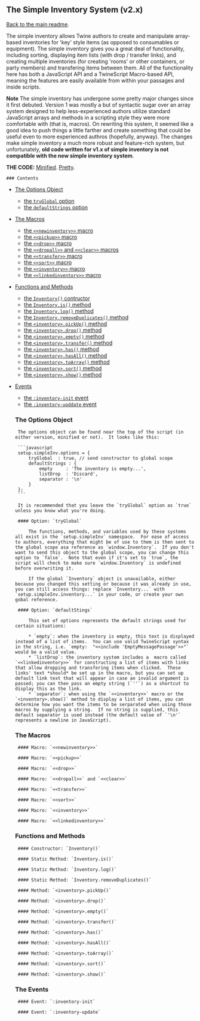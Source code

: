## The Simple Inventory System (v2.x)

[Back to the main readme](https://github.com/ChapelR/custom-macros-for-sugarcube-2/blob/master/readme.md).

The simple inventory allows Twine authors to create and manipulate array-based inventories for 'key' style items (as opposed to consumables or equipment).  The simple inventory gives you a great deal of functionality, including sorting, displaying item lists (with drop / transfer links), and creating multiple inventories (for creating 'rooms' or other containers, or party members) and transfering items between them.  All of the functionality here has both a JavaScript API and a TwineScript Macro-based API, meaning the features are easily available from within your passages and inside scripts.

**Note** The simple inventory has undergone some pretty major changes since it first debuted.  Version 1 was mostly a but of syntactic sugar over an array system designed to help less-experienced authors utilize standard JavaScript arrays and methods in a scripting style they were more comfortable with (that is, macros).  On rewriting this system, it seemed like a good idea to push things a little farther and create something that could be useful even to more experienced authros (hopefully, anyway).  The changes make simple inventory a much more robust and feature-rich system, but unfortunately, **old code written for v1.x of simple inventory is not compatible with the new simple inventory system**.

**THE CODE:** [Minified](https://github.com/ChapelR/custom-macros-for-sugarcube-2/blob/master/scripts/minified/simple-inventory.min.js). [Pretty](https://github.com/ChapelR/custom-macros-for-sugarcube-2/blob/master/scripts/simple-inventory.js).

	### Contents

 * [The Options Object](#the-options-object)
   * [the `tryGlobal` option](#option-tryglobal)
   * [the `defaultStrings` option](#option-defaultstrings)
 * [The Macros](#the-macros)
   * [the `<<newinventory>>` macro](#macro-newinventory)
   * [the `<<pickup>>` macro](#macro-pickup)
   * [the `<<drop>>` macro](#macro-drop)
   * [the `<<dropall>>` and `<<clear>>` macros](#macro-dropall-and-clear)
   * [the `<<transfer>>` macro](#macro-transfer)
   * [the `<<sort>>` macro](#macro-sort)
   * [the `<<inventory>>` macro](#macro-inventory)
   * [the `<<linkedinventory>>` macro](#macro-linkedinventory)
 * [Functions and Methods](#functions-and-methods)
   * [the `Inventory()` contructor](#constructor-inventory)
   * [the `Inventory.is()` method](#static-method-inventory-is)
   * [the `Inventory.log()` method](#static-method-inventory-log)
   * [the `Inventory.removeDuplicates()` method](#static-method-inventory-removeduplicates)
   * [the `<inventory>.pickUp()` method](#method-inventory-pickup)
   * [the `<inventory>.drop()` method](#method-inventory-drop)
   * [the `<inventory>.empty()` method](#method-inventory-empty)
   * [the `<inventory>.transfer()` method](#method-inventory-transfer)
   * [the `<inventory>.has()` method](#method-inventory-has)
   * [the `<inventory>.hasAll()` method](#method-inventory-hasall)
   * [the `<inventory>.toArray()` method](#method-inventory-toarray)
   * [the `<inventory>.sort()` method](#method-inventory-sort)
   * [the `<inventory>.show()` method](#method-inventory-show)
 * [Events](the-events)
   * [the `:inventory-init` event](#event-inventory-init)
   * [the `:inventory-upddate` event](#event-inventory-update)

	### The Options Object
	
		The options object can be found near the top of the script (in either version, minified or not).  It looks like this:
		
		```javascript
		setup.simpleInv.options = {
			tryGlobal  : true, // send constructor to global scope
			defaultStrings : {
				empty     : 'The inventory is empty...',
				listDrop  : 'Discard',
				separator : '\n'
			}
		};
		```
		
		It is recommended that you leave the `tryGlobal` option as `true` unless you know what you're doing.

		#### Option: `tryGlobal`
		
			The functions, methods, and variables used by these systems all exist in the `setup.simpleInv` namespace.  For ease of access to authors, everything that might be of use to them is then sent to the global scope asa reference as `window.Inventory`.  If you don't want to send this object to the global scope, you can change this option to `false`.  Note that even if it's set to `true`, the script will check to make sure `window.Inventory` is undefined before overwriting it.
			
			If the global `Inventory` object is unavailable, either because you changed this setting or because it was already in use, you can still access things: replace `Inventory...` with `setup.simpleInv.inventory...` in your code, or create your own gobal reference.
		
		#### Option: `defaultStings`
			
			This set of options represents the default strings used for certain situations:
			
			* `empty`: when the inventory is empty, this text is displayed instead of a list of items.  You can use valid TwineScript syntax in the string, i.e. `empty:  "<<include 'EmptyMessagePassage'>>"` would be a valid value.
			* `listDrop`: the inventory system includes a  macro called `<<linkedinventory>>` for constructing a list of items with links that allow dropping and transfering items when clicked.  These links' text *should* be set up in the macro, but you can set up default link text that will appear in case an invalid argument is passed; you can then pass an empty string (`''`) as a shortcut to display this as the link.
			* `separator`: when using the `<<inventory>>` macro or the `<inventory>.show()` method to display a list of items, you can determine how you want the items to be serparated when using those macros by supplying a string.  If no string is supplied, this default separator is used instead (the default value of `'\n'` represents a newline in JavaScript).

	### The Macros

		#### Macro: `<<newinventory>>`

		#### Macro: `<<pickup>>`
		
		#### Macro: `<<drop>>`
		
		#### Macro: `<<dropall>>` and `<<clear>>`
		
		#### Macro: `<<transfer>>`
		
		#### Macro: `<<sort>>`
		
		#### Macro: `<<inventory>>`
		
		#### Macro: `<<linkedinventory>>`

	### Functions and Methods

		#### Constructor: `Inventory()`

		#### Static Method: `Inventory.is()`
		
		#### Static Method: `Inventory.log()`
		
		#### Static Method: `Inventory.removeDuplicates()`
		
		#### Method: `<inventory>.pickUp()`
		
		#### Method: `<inventory>.drop()`
		
		#### Method: `<inventory>.empty()`
		
		#### Method: `<inventory>.transfer()`
		
		#### Method: `<inventory>.has()`
		
		#### Method: `<inventory>.hasAll()`
		
		#### Method: `<inventory>.toArray()`
		
		#### Method: `<inventory>.sort()`
		
		#### Method: `<inventory>.show()`

	### The Events

		#### Event: `:inventory-init`

		#### Event: `:inventory-update`